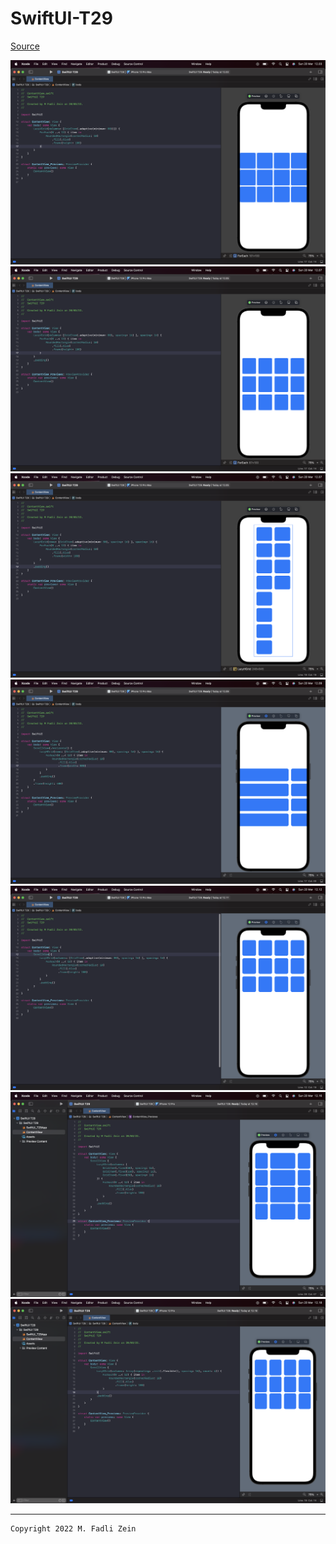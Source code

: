 # SwiftUI-T29

[Source](https://designcode.io/swiftui-handbook-lazy-grid)

<pre>
<img src="preview/example1.png">
<img src="preview/example2.png">
<img src="preview/example3.png">
<img src="preview/example4.png">
<img src="preview/example5.png">
<img src="preview/example6.png">
<img src="preview/example7.png">
</pre>

---

```
Copyright 2022 M. Fadli Zein
```

